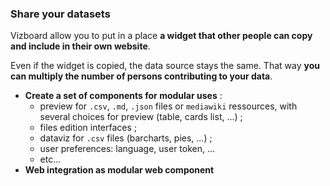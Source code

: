 ### Share your datasets

Vizboard allow you to put in a place **a widget that other people can copy and include in their own website**.

Even if the widget is copied, the data source stays the same. That way **you can multiply the number of persons contributing to your data**.

- **Create a set of components for modular uses** :
  - preview for `.csv`, `.md`, `.json` files or `mediawiki` ressources, with several choices for preview (table, cards list, ...) ;
  - files edition interfaces ;
  - dataviz for `.csv` files (barcharts, pies, ...) ;
  - user preferences: language, user token, ...
  - etc...
- **Web integration as modular web component**

<!-- > **Note** : More about available widgets, their parameters and options in the **["Documentation"](/docs-widgets-overview)** section. -->

